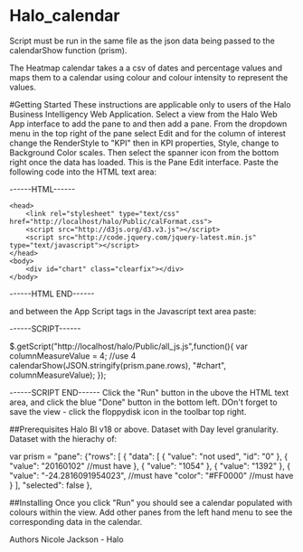 # Halo_calendar

Script must be run in the same file as the json data being passed to the calendarShow function (prism).

The Heatmap calendar takes a a csv of dates and percentage values and maps them to a calendar using colour and colour intensity to represent the values.

#Getting Started
These instructions are applicable only to users of the Halo Business Intelligency Web Application.
Select a view from the Halo Web App interface to add the pane to and then add a pane. 
From the dropdown menu in the top right of the pane select Edit and for the column of interest change the RenderStyle to "KPI" then in KPI properties, Style, change to Background Color scales.
Then select the spanner icon from the bottom right once the data has loaded.
This is the Pane Edit interface. Paste the following code into the HTML text area:

------HTML------

<!DOCTYPE html>
    <head>
        <link rel="stylesheet" type="text/css" href="http://localhost/halo/Public/calFormat.css">
        <script src="http://d3js.org/d3.v3.js"></script>
        <script src="http://code.jquery.com/jquery-latest.min.js" type="text/javascript"></script>
    </head>
    <body>
        <div id="chart" class="clearfix"></div>
    </body>
</html>

------HTML END------

and between the App Script tags in the Javascript text area paste:

------SCRIPT------

$.getScript("http://localhost/halo/Public/all_js.js",function(){
    var columnMeasureValue = 4; //use 4
    calendarShow(JSON.stringify(prism.pane.rows), "#chart", columnMeasureValue);
});

------SCRIPT END------
Click the "Run" button in the ubove the HTML text area, and click the blue "Done" button in the bottom left.
DOn't forget to save the view - click the floppydisk icon in the toolbar top right.

##Prerequisites
Halo BI v18 or above.
Dataset with Day level granularity.
Dataset with the hierachy of:

var prism = "pane": {"rows": [
		{
			"data": [
				{
					"value": "not used",
					"id": "0"
				},
				{
					"value": "20160102"           //must have
				},
				{
					"value": "1054"
				},
				{
					"value": "1392"
				},
				{
					"value": "-24.2816091954023", //must have
					"color": "#FF0000"            //must have
				}
			],
			"selected": false
		},

##Installing
Once you click "Run" you should see a calendar populated with colours within the view.
Add other panes from the left hand menu to see the corresponding data in the calendar.

Authors
Nicole Jackson - Halo
